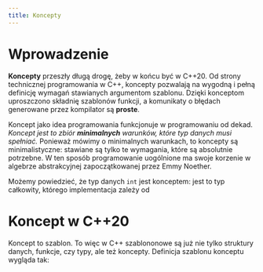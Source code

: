 ```yaml
---
title: Koncepty
---
```


# Wprowadzenie

**Koncepty** przeszły długą drogę, żeby w końcu być w C++20.  Od
strony technicznej programowania w C++, koncepty pozwalają na wygodną
i pełną definicję wymagań stawianych argumentom szablonu.  Dzięki
konceptom uproszczono składnię szablonów funkcji, a komunikaty o
błędach generowane przez kompilator są **proste**.

Koncept jako idea programowania funkcjonuje w programowaniu od dekad.
*Koncept jest to zbiór **minimalnych** warunków, które typ danych musi
spełniać.* Ponieważ mówimy o minimalnych warunkach, to koncepty są
minimalistyczne: stawiane są tylko te wymagania, które są absolutnie
potrzebne.  W ten sposób programowanie uogólnione ma swoje korzenie w
algebrze abstrakcyjnej zapoczątkowanej przez Emmy Noether.

Możemy powiedzieć, że typ danych `int` jest konceptem: jest to typ
całkowity, którego implementacja zależy od 

# Koncept w C++20

Koncept to szablon.  To więc w C++ szablononowe są już nie tylko
struktury danych, funkcje, czy typy, ale też koncepty.  Definicja
szablonu konceptu wygląda tak:




<!-- LocalWords: expr -->
<!-- LocalWords: lvalue lvalues rvalue -->
<!-- LocalWords: rvalue -->

<!-- LocalWords: deklaratora -->
<!-- LocalWords: deklaratorem -->

<!-- LocalWords: inicjalizowana -->
<!-- LocalWords: inicjalizowaną -->
<!-- LocalWords: inicjalizowane -->
<!-- LocalWords: inicjalizującego -->
<!-- LocalWords: inicjalizującym -->

<!-- LocalWords: wyoptymalizowana -->
<!-- LocalWords: wyoptymalizowane -->
<!-- LocalWords: wyoptymalizowanie -->

<!-- LocalWords: zainicjalizowana -->
<!-- LocalWords: zainicjalizowaną -->
<!-- LocalWords: zainicjalizowane -->

<!-- LocalWords: binds -->
<!-- LocalWords: nullptr -->
<!-- LocalWords: object -->
<!-- LocalWords: overload -->
<!-- LocalWords: name names -->
<!-- LocalWords: member -->
<!-- LocalWords: move -->
<!-- LocalWords: reference references -->
<!-- LocalWords: refer refers -->
<!-- LocalWords: resolution -->
<!-- LocalWords: title -->
